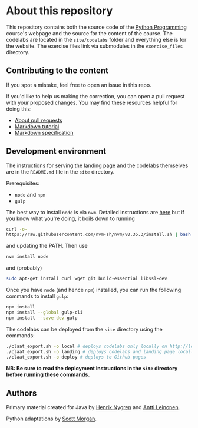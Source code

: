 # About this repository

This repository contains both the source code of the [Python Programming](https://scott3142.uk/python-programming) course's webpage and the source for the content of the course. The codelabs are located in the `site/codelabs` folder and everything else is for the website. The exercise files link via submodules in the `exercise_files` directory.

## Contributing to the content

If you spot a mistake, feel free to open an issue in this repo.

If you'd like to help us making the correction, you can open a pull request with your proposed changes. You may find these resources helpful for doing this:

* [About pull requests](https://help.github.com/en/github/collaborating-with-issues-and-pull-requests/about-pull-requests)
* [Markdown tutorial](https://commonmark.org/help/tutorial/)
* [Markdown specification](https://spec.commonmark.org/current/)

## Development environment

The instructions for serving the landing page and the codelabs themselves are in the `README.md` file in the `site` directory. 

Prerequisites:
- `node` and `npm`
- `gulp`

The best way to install `node` is via `nvm`. Detailed instructions are [here](https://itnext.io/nvm-the-easiest-way-to-switch-node-js-environments-on-your-machine-in-a-flash-17babb7d5f1b) but if you know what you're doing, it boils down to running 

```bash
curl -o- 
https://raw.githubusercontent.com/nvm-sh/nvm/v0.35.3/install.sh | bash
```

and updating the PATH. Then use

```bash
nvm install node
```

and (probably)

```bash
sudo apt-get install curl wget git build-essential libssl-dev
```

Once you have `node` (and hence `npm`) installed, you can run the following commands to install `gulp`:

```bash
npm install
npm install --global gulp-cli
npm install --save-dev gulp
```

The codelabs can be deployed from the `site` directory using the commands:

```bash
./claat_export.sh -o local # deploys codelabs only locally on http://localhost:9090
./claat_export.sh -o landing # deploys codelabs and landing page locally on http://localhost:8000
./claat_export.sh -o deploy # deploys to Github pages
```

**NB: Be sure to read the deployment instructions in the `site` directory before running these commands.** 

## Authors

Primary material created for Java by [Henrik Nygren](https://github.com/nygrenh) and [Antti Leinonen](https://github.com/Redande). 

Python adaptations by [Scott Morgan](https://github.com/Scott3142).
